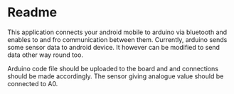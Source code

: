 # Readme

This application connects your android mobile to arduino via bluetooth and enables to and fro communication between them. Currently, arduino sends some sensor data to android device. It however can be modified to send data other way round too. 

Arduino code file should be uploaded to the board and and connections should be made accordingly. The sensor giving analogue value should be connected to A0.
